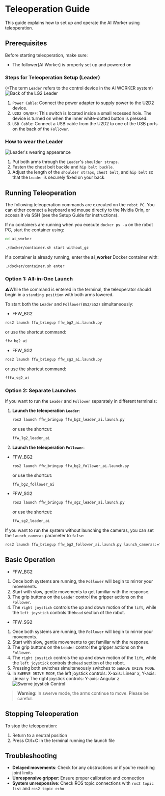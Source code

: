 # Teleoperation Guide

This guide explains how to set up and operate the AI Worker using teleoperation.

## Prerequisites

Before starting teleoperation, make sure:
- The follower(AI Worker) is properly set up and powered on

### Steps for Teleoperation Setup (Leader)
(*The term `Leader` refers to the control device in the AI WORKER system)
![Back of the LG2 Leader](/quick_start_guide/back_of_the_LG2_leader.png)
1. `Power Cable`: Connect the power adapter to supply power to the U2D2 device.
2. `U2D2 ON/OFF`: This switch is located inside a small recessed hole. The device is turned on when the inner white-dotted button is pressed.
3. `USB Cable`: Connect a USB cable from the U2D2 to one of the USB ports on the back of the `Follower`.


### How to wear the Leader
![Leader's wearing appearance](/quick_start_guide/leader_wearing_appearance.png)

1. Put both arms through the `Leader`'s `shoulder straps`.
2. Fasten the chest belt buckle and `hip belt buckle`.
3. Adjust the length of the `shoulder straps`, `chest belt`, and `hip belt` so that the `Leader` is securely fixed on your back.

## Running Teleoperation
The following teleoperation commands are executed on the `robot PC`.
You can either connect a keyboard and mouse directly to the Nvidia Orin, or access it via SSH (see the Setup Guide for instructions).<br>

If no containers are running when you execute `docker ps -a` on the robot PC,
start the container using:

```bash
cd ai_worker
```

```bash
./docker/container.sh start without_gz
```

If a container is already running, enter the **ai\_worker** Docker container with:

```bash
./docker/container.sh enter
```

### Option 1: All-in-One Launch
⚠️While the command is entered in the terminal, the teleoperator should begin in a `standing position` with both arms lowered.

To start both the `Leader` and `Follower(BG2/SG2)` simultaneously:
* FFW_BG2
```bash
ros2 launch ffw_bringup ffw_bg2_ai.launch.py
```
or use the shortcut command:
```bash
ffw_bg2_ai
```

* FFW_SG2

```bash
ros2 launch ffw_bringup ffw_sg2_ai.launch.py
```
or use the shortcut command:
```bash
fffw_sg2_ai
```

### Option 2: Separate Launches

If you want to run the `Leader` and `Follower` separately in different terminals:

1. **Launch the teleoperation `Leader`**:
   ```bash
   ros2 launch ffw_bringup ffw_bg2_leader_ai.launch.py
   ```

   or use the shortcut:
   ```bash
   ffw_lg2_leader_ai
   ```
2. **Launch the teleoperation `Follower`**:

* FFW_BG2
   ```bash
   ros2 launch ffw_bringup ffw_bg2_follower_ai.launch.py
   ```
   or use the shortcut:
   ```bash
   ffw_bg2_follower_ai
   ```

* FFW_SG2
   ```bash
   ros2 launch ffw_bringup ffw_sg2_leader_ai.launch.py
   ```
   or use the shortcut:
   ```bash
   ffw_sg2_leader_ai
   ```

If you want to run the system without launching the cameras, you can set the `launch_cameras` parameter to `false`:
   ```bash
   ros2 launch ffw_bringup ffw_bg2_follower_ai.launch.py launch_cameras:=false
   ```

## Basic Operation
* FFW_BG2
1. Once both systems are running, the `Follower` will begin to mirror your movements.
2. Start with slow, gentle movements to get familiar with the response.
3. The grip buttons on the `Leader` control the gripper actions on the `Follower`.
4. The `right joystick` controls the up and down motion of the `lift`,
while the `left joystick` controls the`head` section of the robot.

* FFW_SG2
1. Once both systems are running, the `Follower` will begin to mirror your movements.
2. Start with slow, gentle movements to get familiar with the response.
3. The grip buttons on the `Leader` control the gripper actions on the `Follower`.
4. The `right joystick` controls the up and down motion of the `lift`,
while the `left joystick` controls the`head` section of the robot.
5. Pressing both switches simultaneously switches to `SWERVE DRIVE MODE`.
6. In `SWERVE DRIVE MODE`, the left joystick controls: X-axis: Linear x, Y-axis: Linear y
   The right joystick controls: Y-axis: Angular z
![Swerve joystick Control](/quick_start_guide/LG2_Joystick.png)
> **Warning**: In swerve mode, the arms continue to move. Please be careful.

## Stopping Teleoperation

To stop the teleoperation:
1. Return to a neutral position
2. Press Ctrl+C in the terminal running the launch file

## Troubleshooting

- **Delayed movements**: Check for any obstructions or if you're reaching joint limits
- **Unresponsive gripper**: Ensure proper calibration and connection
- **System unresponsive**: Check ROS topic connections with `ros2 topic list` and `ros2 topic echo`
